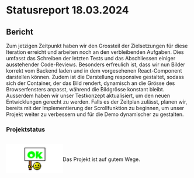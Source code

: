 # Statusreport 18.03.2024

## Bericht

Zum jetzigen Zeitpunkt haben wir den Grossteil der Zielsetzungen für diese Iteration erreicht und arbeiten noch an den verbleibenden Aufgaben. Dies umfasst das Schreiben der letzten Tests und das Abschliessen einiger ausstehender Code-Reviews. Besonders erfreulich ist, dass wir nun Bilder korrekt vom Backend laden und in dem vorgesehenen React-Component darstellen können. Zudem ist die Darstellung responsive gestaltet, sodass sich der Container, der das Bild rendert, dynamisch an die Grösse des Browserfensters anpasst, während die Bildgrösse konstant bleibt. Ausserdem haben wir unser Testkonzept aktualisiert, um den neuen Entwicklungen gerecht zu werden. Falls es der Zeitplan zulässt, planen wir, bereits mit der Implementierung der Scrollfunktion zu beginnen, um unser Projekt weiter zu verbessern und für die Demo dynamischer zu gestalten.

### Projektstatus

<div style="display:flex;align-items:center;">

![Das Projekt ist auf gutem Wege](./Grafiken/ok.png)

<p>Das Projekt ist auf gutem Wege.</p>
</div>
